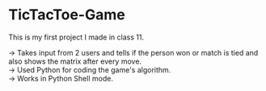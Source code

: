 # TicTacToe-Game
This is my first project I made in class 11.

-> Takes input from 2 users and tells if the person won or match is tied and also shows the matrix after every move.<br>
-> Used Python for coding the game's algorithm.<br>
-> Works in Python Shell mode.<br>
